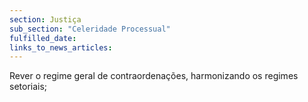 ```yaml
---
section: Justiça
sub_section: "Celeridade Processual"
fulfilled_date:
links_to_news_articles:
---
```


Rever o regime geral de contraordenações, harmonizando os regimes setoriais;